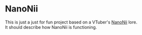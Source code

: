 # NanoNii
This is just a just for fun project based on a VTuber's [NanoNii](https://www.twitch.tv/nanoniittv/) lore. \
It should describe how NanoNii is functioning.
